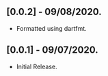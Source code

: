 ## [0.0.2] - 09/08/2020.

* Formatted using dartfmt.


## [0.0.1] - 09/07/2020.

* Initial Release.
